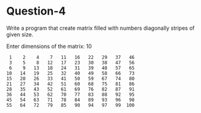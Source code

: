 # Question-4
Write a program that create matrix filled with numbers diagonally stripes of given size.

Enter dimensions of the matrix: 10

     1    2    4    7   11   16   22   29   37   46    
     3    5    8   12   17   23   30   38   47   56    
     6    9   13   18   24   31   39   48   57   65    
    10   14   19   25   32   40   49   58   66   73
    15   20   26   33   41   50   59   67   74   80
    21   27   34   42   51   60   68   75   81   86
    28   35   43   52   61   69   76   82   87   91
    36   44   53   62   70   77   83   88   92   95
    45   54   63   71   78   84   89   93   96   98
    55   64   72   79   85   90   94   97   99  100
